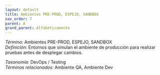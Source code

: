 ```yaml
---
layout: default
title: Ambientes PRE-PROD, ESPEJO, SANDBOX
nav_order: 7
parent: A
grand_parent: Alfabéticamente
---
```


*Término:* Ambientes PRE-PROD, ESPEJO, SANDBOX  
*Definición:* Entornos que simulan el ambiente de producción para realizar pruebas antes de desplegar cambios.

*Taxonomía:* DevOps / Testing  
*Términos relacionados:* Ambiente QA, Ambiente Dev

